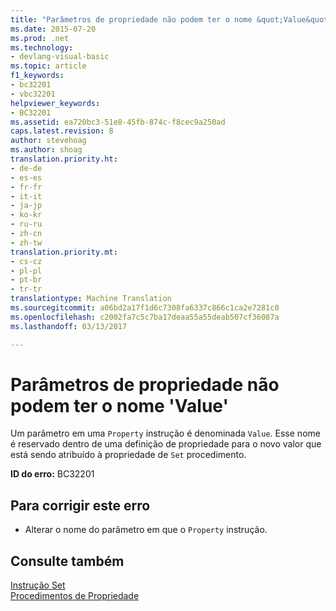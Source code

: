 ```yaml
---
title: "Parâmetros de propriedade não podem ter o nome &quot;Value&quot; | Documentos do Microsoft"
ms.date: 2015-07-20
ms.prod: .net
ms.technology:
- devlang-visual-basic
ms.topic: article
f1_keywords:
- bc32201
- vbc32201
helpviewer_keywords:
- BC32201
ms.assetid: ea720bc3-51e8-45fb-874c-f8cec9a250ad
caps.latest.revision: 8
author: stevehoag
ms.author: shoag
translation.priority.ht:
- de-de
- es-es
- fr-fr
- it-it
- ja-jp
- ko-kr
- ru-ru
- zh-cn
- zh-tw
translation.priority.mt:
- cs-cz
- pl-pl
- pt-br
- tr-tr
translationtype: Machine Translation
ms.sourcegitcommit: a06bd2a17f1d6c7308fa6337c866c1ca2e7281c0
ms.openlocfilehash: c2002fa7c5c7ba17deaa55a55deab507cf36087a
ms.lasthandoff: 03/13/2017

---
```

# <a name="property-parameters-cannot-have-the-name-39value39"></a>Parâmetros de propriedade não podem ter o nome 'Value'
Um parâmetro em uma `Property` instrução é denominada `Value`. Esse nome é reservado dentro de uma definição de propriedade para o novo valor que está sendo atribuído à propriedade de `Set` procedimento.  
  
 **ID do erro:** BC32201  
  
## <a name="to-correct-this-error"></a>Para corrigir este erro  
  
-   Alterar o nome do parâmetro em que o `Property` instrução.  
  
## <a name="see-also"></a>Consulte também  
 [Instrução Set](../../visual-basic/language-reference/statements/set-statement.md)   
 [Procedimentos de Propriedade](../../visual-basic/programming-guide/language-features/procedures/property-procedures.md)
